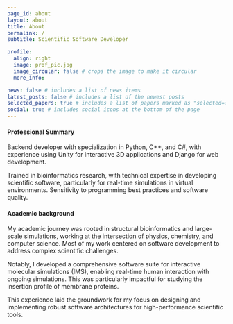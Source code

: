 ```yaml
---
page_id: about
layout: about
title: About
permalink: /
subtitle: Scientific Software Developer

profile:
  align: right
  image: prof_pic.jpg
  image_circular: false # crops the image to make it circular
  more_info:

news: false # includes a list of news items
latest_posts: false # includes a list of the newest posts
selected_papers: true # includes a list of papers marked as "selected={true}"
social: true # includes social icons at the bottom of the page
---
```

#### Professional Summary
Backend developer with specialization in Python, C++, and C#, with experience 
using Unity for interactive 3D applications and Django for web development.

Trained in bioinformatics research, with technical expertise in developing 
scientific software, particularly for real-time simulations in virtual 
environments. Sensitivity to programming best practices and software quality.


#### Academic background
My academic journey was rooted in structural bioinformatics and large-scale
simulations, working at the intersection of physics, chemistry, and computer
science. Most of my work centered on software development to address complex 
scientific challenges.

Notably, I developed a comprehensive software suite for interactive molecular 
simulations (IMS), enabling real-time human interaction with ongoing 
simulations. This was particularly impactful for studying the insertion 
profile of membrane proteins.

This experience laid the groundwork for my focus on designing and implementing 
robust software architectures for high-performance scientific tools.

